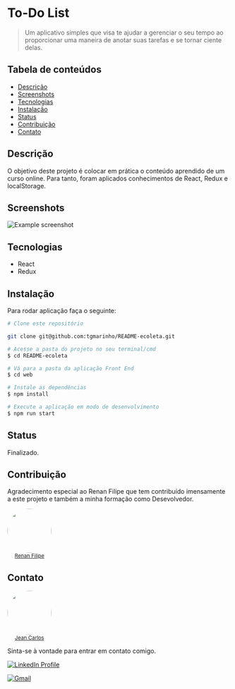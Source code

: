 # To-Do List

> Um aplicativo simples que visa te ajudar a gerenciar o seu tempo ao proporcionar uma maneira de anotar suas tarefas e se tornar ciente delas.

## Tabela de conteúdos

<!--ts-->

- [Descrição](#Descrição)
- [Screenshots](#Screenshots)
- [Tecnologias](#Tecnologias)
- [Instalação](#Instalação)
- [Status](#Status)
- [Contribuição](#Contribuição)
- [Contato](#Contato)

<!--te-->

## Descrição

O objetivo deste projeto é colocar em prática o conteúdo aprendido de um curso online. Para tanto, foram aplicados conhecimentos de React, Redux e localStorage.

## Screenshots

![Example screenshot](https://imgur.com/q9YDy36.jpg)

## Tecnologias

- React
- Redux

## Instalação

Para rodar aplicação faça o seguinte:

```bash
# Clone este repositório

git clone git@github.com:tgmarinho/README-ecoleta.git

# Acesse a pasta do projeto no seu terminal/cmd
$ cd README-ecoleta

# Vá para a pasta da aplicação Front End
$ cd web

# Instale as dependências
$ npm install

# Execute a aplicação em modo de desenvolvimento
$ npm run start
```

## Status

Finalizado.

## Contribuição

Agradecimento especial ao Renan Filipe que tem contribuído imensamente a este projeto e também a minha formação como Desevolvedor.

<div style="display:flex">
<a href="https://github.com/renanfilipe">
 <img style="border-radius: 50%;" src="https://avatars0.githubusercontent.com/u/14853743?s=400&u=7aaa35230f9c5403140e545b802b21442432d15b&v=4" width="100px;" alt=""/>
 <br />
 <sub style="display:block; text-align:center;"><span >Renan Filipe</span></sub></a> <a href="https://github.com/renanfilipe" title="Profile Picture"></a>
</div>

## Contato

<div style="display:flex">
<a href="https://github.com/jeanmendescs">
 <img style="border-radius: 50%;" src="https://avatars3.githubusercontent.com/u/57002849?s=400&u=fff71a8a729144edec9bfd51b2d6dd89af52e00a&v=4" width="100px;" alt=""/>
 <br />
 <sub style="display:block; text-align:center;"><span >Jean Carlos</span></sub></a> <a href="https://github.com/jeanmendescs" title="Profile Picture"></a>
</div>

Sinta-se à vontade para entrar em contato comigo.

<div style="display: inline-block;">
<a target:_blank href="https://www.linkedin.com/in/jean-mendes//"><img src="https://img.shields.io/badge/linkedin-%230077B5.svg?&style=for-the-badge&logo=linkedin&logoColor=white" alt="LinkedIn Profile" ></a>

<a href="mailto:mendes.jean.cs@gmail.com"><img src="https://img.shields.io/badge/gmail-D14836?&style=for-the-badge&logo=gmail&logoColor=white" alt="Gmail" ></a>

</div>
